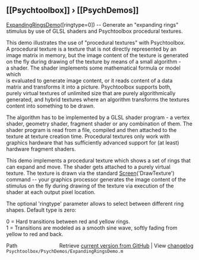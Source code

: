 ## [[Psychtoolbox]] &#8250; [[PsychDemos]]

[ExpandingRingsDemo](ExpandingRingsDemo)([ringtype=0]) -- Generate an "expanding rings"  
stimulus by use of GLSL shaders and Psychtoolbox procedural textures.  
  
This demo illustrates the use of "procedural textures" with Psychtoolbox.  
A procedural texture is a texture that is not directly represented by an  
image matrix in memory, but the image content of the texture is generated  
on the fly during drawing of the texture by means of a small algorithm -  
a shader. The shader implements some mathematical formula or model which  
is evaluated to generate image content, or it reads content of a data  
matrix and transforms it into a picture. Psychtoolbox supports both,  
purely virtual textures of unlimited size that are purely algorithmically  
generated, and hybrid textures where an algorithm transforms the textures  
content into something to be drawn.  
  
The algorithm has to be implemented by a GLSL shader program - a vertex  
shader, geometry shader, fragment shader or any combination of them. The  
shader program is read from a file, compiled and then attached to the  
texture at texture creation time. Procedural textures only work with  
graphics hardware that has sufficiently advanced support for (at least)  
hardware fragment shaders.  
  
This demo implements a procedural texture which shows a set of rings that  
can expand and move. The shader gets attached to a purely virtual  
texture. The texture is drawn via the standard [Screen](Screen)('DrawTexture')  
command -- your graphics processor generates the image content of the  
stimulus on the fly during drawing of the texture via execution of the  
shader at each output pixel location.  
  
The optional 'ringtype' parameter allows to select between different ring  
shapes. Default type is zero:  
  
0 = Hard transitions between red and yellow rings.  
1 = Transitions are modeled as a smooth sine wave, softly fading from  
    yellow to red and back.  
  




<div class="code_header" style="text-align:right;">
  <span style="float:left;">Path&nbsp;&nbsp;</span> <span class="counter">Retrieve <a href=
  "https://raw.github.com/Psychtoolbox-3/Psychtoolbox-3/beta/Psychtoolbox/PsychDemos/ExpandingRingsDemo.m">current version from GitHub</a> | View <a href=
  "https://github.com/Psychtoolbox-3/Psychtoolbox-3/commits/beta/Psychtoolbox/PsychDemos/ExpandingRingsDemo.m">changelog</a></span>
</div>
<div class="code">
  <code>Psychtoolbox/PsychDemos/ExpandingRingsDemo.m</code>
</div>

